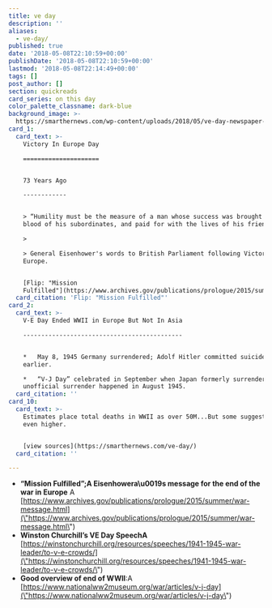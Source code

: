 ```yaml
---
title: ve day
description: ''
aliases:
  - ve-day/
published: true
date: '2018-05-08T22:10:59+00:00'
publishDate: '2018-05-08T22:10:59+00:00'
lastmod: '2018-05-08T22:14:49+00:00'
tags: []
post_author: []
section: quickreads
card_series: on this day
color_palette_classname: dark-blue
background_image: >-
  https://smarthernews.com/wp-content/uploads/2018/05/ve-day-newspaper-promo-3jpg.jpg
card_1:
  card_text: >-
    Victory In Europe Day

    =====================


    73 Years Ago

    ------------


    > “Humility must be the measure of a man whose success was brought with the
    blood of his subordinates, and paid for with the lives of his friends.”

    > 

    > General Eisenhower's words to British Parliament following Victory in
    Europe.


    [Flip: "Mission
    Fulfilled"](https://www.archives.gov/publications/prologue/2015/summer/war-message.html)
  card_citation: 'Flip: "Mission Fulfilled"'
card_2:
  card_text: >-
    V-E Day Ended WWII in Europe But Not In Asia

    --------------------------------------------


    *   May 8, 1945 Germany surrendered; Adolf Hitler committed suicide a week
    earlier.

    *   “V-J Day” celebrated in September when Japan formerly surrendered;
    unofficial surrender happened in August 1945.
  card_citation: ''
card_10:
  card_text: >-
    Estimates place total deaths in WWII as over 50M...But some suggest it's
    even higher.


    [view sources](https://smarthernews.com/ve-day/)
  card_citation: ''

---
```

*   **“Mission Fulfilled”;A Eisenhowera\\u0019s message for the end of the war in Europe** A [https://www.archives.gov/publications/prologue/2015/summer/war-message.html](\"https://www.archives.gov/publications/prologue/2015/summer/war-message.html\")
*   **Winston Churchill’s VE Day SpeechA** [https://winstonchurchill.org/resources/speeches/1941-1945-war-leader/to-v-e-crowds/](\"https://winstonchurchill.org/resources/speeches/1941-1945-war-leader/to-v-e-crowds/\")
*   **Good overview of end of WWII**:A [https://www.nationalww2museum.org/war/articles/v-j-day](\"https://www.nationalww2museum.org/war/articles/v-j-day\")